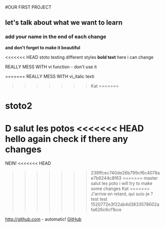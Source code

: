 #OUR FIRST PROJECT
## let's talk about what we want to learn
### add your name in the end of each change

**and don't forget to make it beautiful**

<<<<<<< HEAD
 stoto testing different styles
**bold text**
here i can change

REALLY MESS WITH vi function - don't use it

=======
REALLY MESS WITH vi_italic texti
>>>>>>> Kat
=======
# stoto2
D
salut les potos
<<<<<<< HEAD
hello again check if there any changes
=======
NEIN!
<<<<<<< HEAD
>>>>>>> 238ffcec740de26b799cf6c4078ae7b9244c8f63
=======
>>>>>>> master
salut les poto i will try to make some changes
>>>>>>> Kat
=======
J'arrive en retard, qui suis-je ?
test test
>>>>>>> 1520772e3f22ab4d3833578602afa626c6cf1bce

http://github.com - automatic!
[GitHub](http://github.com)
